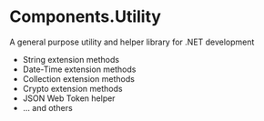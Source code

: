 # Components.Utility
A general purpose utility and helper library for .NET development
- String extension methods
- Date-Time extension methods
- Collection extension methods
- Crypto extension methods
- JSON Web Token helper
- ... and others
